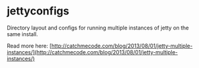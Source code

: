 jettyconfigs
============

Directory layout and configs for running multiple instances of jetty on the same install.

Read more here: [http://catchmecode.com/blog/2013/08/01/jetty-multiple-instances/](http://catchmecode.com/blog/2013/08/01/jetty-multiple-instances/)
